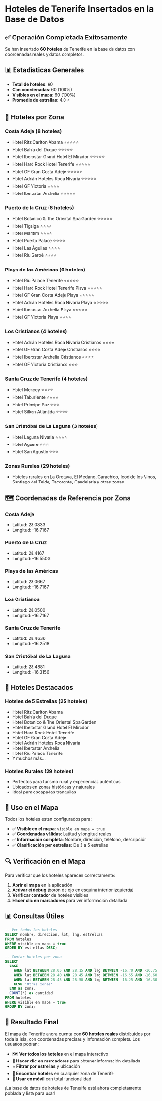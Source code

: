 # Hoteles de Tenerife Insertados en la Base de Datos

## ✅ **Operación Completada Exitosamente**

Se han insertado **60 hoteles** de Tenerife en la base de datos con coordenadas reales y datos completos.

## 📊 **Estadísticas Generales**

- **Total de hoteles**: 60
- **Con coordenadas**: 60 (100%)
- **Visibles en el mapa**: 60 (100%)
- **Promedio de estrellas**: 4.0 ⭐

## 🏨 **Hoteles por Zona**

### **Costa Adeje** (8 hoteles)
- Hotel Ritz Carlton Abama ⭐⭐⭐⭐⭐
- Hotel Bahía del Duque ⭐⭐⭐⭐⭐
- Hotel Iberostar Grand Hotel El Mirador ⭐⭐⭐⭐⭐
- Hotel Hard Rock Hotel Tenerife ⭐⭐⭐⭐⭐
- Hotel GF Gran Costa Adeje ⭐⭐⭐⭐⭐
- Hotel Adrián Hoteles Roca Nivaria ⭐⭐⭐⭐⭐
- Hotel GF Victoria ⭐⭐⭐⭐
- Hotel Iberostar Anthelia ⭐⭐⭐⭐⭐

### **Puerto de la Cruz** (6 hoteles)
- Hotel Botánico & The Oriental Spa Garden ⭐⭐⭐⭐⭐
- Hotel Tigaiga ⭐⭐⭐⭐
- Hotel Maritim ⭐⭐⭐⭐
- Hotel Puerto Palace ⭐⭐⭐⭐
- Hotel Las Águilas ⭐⭐⭐⭐
- Hotel Riu Garoé ⭐⭐⭐⭐

### **Playa de las Américas** (6 hoteles)
- Hotel Riu Palace Tenerife ⭐⭐⭐⭐⭐
- Hotel Hard Rock Hotel Tenerife Playa ⭐⭐⭐⭐⭐
- Hotel GF Gran Costa Adeje Playa ⭐⭐⭐⭐⭐
- Hotel Adrián Hoteles Roca Nivaria Playa ⭐⭐⭐⭐⭐
- Hotel Iberostar Anthelia Playa ⭐⭐⭐⭐⭐
- Hotel GF Victoria Playa ⭐⭐⭐⭐

### **Los Cristianos** (4 hoteles)
- Hotel Adrián Hoteles Roca Nivaria Cristianos ⭐⭐⭐⭐
- Hotel GF Gran Costa Adeje Cristianos ⭐⭐⭐⭐
- Hotel Iberostar Anthelia Cristianos ⭐⭐⭐⭐
- Hotel GF Victoria Cristianos ⭐⭐⭐

### **Santa Cruz de Tenerife** (4 hoteles)
- Hotel Mencey ⭐⭐⭐⭐
- Hotel Taburiente ⭐⭐⭐⭐
- Hotel Príncipe Paz ⭐⭐⭐
- Hotel Silken Atlántida ⭐⭐⭐⭐

### **San Cristóbal de La Laguna** (3 hoteles)
- Hotel Laguna Nivaria ⭐⭐⭐⭐
- Hotel Aguere ⭐⭐⭐
- Hotel San Agustín ⭐⭐⭐

### **Zonas Rurales** (29 hoteles)
- Hoteles rurales en La Orotava, El Medano, Garachico, Icod de los Vinos, Santiago del Teide, Tacoronte, Candelaria y otras zonas

## 🗺️ **Coordenadas de Referencia por Zona**

### **Costa Adeje**
- Latitud: 28.0833
- Longitud: -16.7167

### **Puerto de la Cruz**
- Latitud: 28.4167
- Longitud: -16.5500

### **Playa de las Américas**
- Latitud: 28.0667
- Longitud: -16.7167

### **Los Cristianos**
- Latitud: 28.0500
- Longitud: -16.7167

### **Santa Cruz de Tenerife**
- Latitud: 28.4636
- Longitud: -16.2518

### **San Cristóbal de La Laguna**
- Latitud: 28.4881
- Longitud: -16.3156

## 🎯 **Hoteles Destacados**

### **Hoteles de 5 Estrellas** (25 hoteles)
- Hotel Ritz Carlton Abama
- Hotel Bahía del Duque
- Hotel Botánico & The Oriental Spa Garden
- Hotel Iberostar Grand Hotel El Mirador
- Hotel Hard Rock Hotel Tenerife
- Hotel GF Gran Costa Adeje
- Hotel Adrián Hoteles Roca Nivaria
- Hotel Iberostar Anthelia
- Hotel Riu Palace Tenerife
- Y muchos más...

### **Hoteles Rurales** (29 hoteles)
- Perfectos para turismo rural y experiencias auténticas
- Ubicados en zonas históricas y naturales
- Ideal para escapadas tranquilas

## 📱 **Uso en el Mapa**

Todos los hoteles están configurados para:
- ✅ **Visible en el mapa**: `visible_en_mapa = true`
- ✅ **Coordenadas válidas**: Latitud y longitud reales
- ✅ **Información completa**: Nombre, dirección, teléfono, descripción
- ✅ **Clasificación por estrellas**: De 3 a 5 estrellas

## 🔍 **Verificación en el Mapa**

Para verificar que los hoteles aparecen correctamente:

1. **Abrir el mapa** en la aplicación
2. **Activar el debug** (botón de ojo en esquina inferior izquierda)
3. **Verificar contador** de hoteles visibles
4. **Hacer clic en marcadores** para ver información detallada

## 📊 **Consultas Útiles**

```sql
-- Ver todos los hoteles
SELECT nombre, direccion, lat, lng, estrellas 
FROM hoteles 
WHERE visible_en_mapa = true 
ORDER BY estrellas DESC;

-- Contar hoteles por zona
SELECT 
  CASE 
    WHEN lat BETWEEN 28.05 AND 28.15 AND lng BETWEEN -16.70 AND -16.75 THEN 'Costa Adeje'
    WHEN lat BETWEEN 28.40 AND 28.45 AND lng BETWEEN -16.55 AND -16.60 THEN 'Puerto de la Cruz'
    WHEN lat BETWEEN 28.45 AND 28.50 AND lng BETWEEN -16.25 AND -16.30 THEN 'Santa Cruz'
    ELSE 'Otras zonas'
  END as zona,
  COUNT(*) as cantidad
FROM hoteles 
WHERE visible_en_mapa = true
GROUP BY zona;
```

## 🎉 **Resultado Final**

El mapa de Tenerife ahora cuenta con **60 hoteles reales** distribuidos por toda la isla, con coordenadas precisas y información completa. Los usuarios podrán:

- 🗺️ **Ver todos los hoteles** en el mapa interactivo
- 📍 **Hacer clic en marcadores** para obtener información detallada
- ⭐ **Filtrar por estrellas** y ubicación
- 🏨 **Encontrar hoteles** en cualquier zona de Tenerife
- 📱 **Usar en móvil** con total funcionalidad

¡La base de datos de hoteles de Tenerife está ahora completamente poblada y lista para usar!
